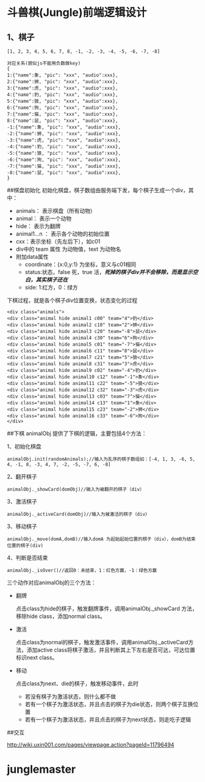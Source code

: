 
# 斗兽棋(Jungle)前端逻辑设计
## 1、棋子
    [1, 2, 3, 4, 5, 6, 7, 8, -1, -2, -3, -4, -5, -6, -7, -8]
    
    对应关系(貌似js不能用负数做key)
    {
    1:{"name":象, "pic": "xxx", "audio":xxx},
    2:{"name":狮, "pic": "xxx", "audio":xxx},
    3:{"name":虎, "pic": "xxx", "audio":xxx},
    4:{"name":豹, "pic": "xxx", "audio":xxx},
    5:{"name":狼, "pic": "xxx", "audio":xxx},
    6:{"name":狗, "pic": "xxx", "audio":xxx},
    7:{"name":猫, "pic": "xxx", "audio":xxx},
    8:{"name":鼠, "pic": "xxx", "audio":xxx},
    -1:{"name":象, "pic": "xxx", "audio":xxx},
    -2:{"name":狮, "pic": "xxx", "audio":xxx},
    -3:{"name":虎, "pic": "xxx", "audio":xxx},
    -4:{"name":豹, "pic": "xxx", "audio":xxx},
    -5:{"name":狼, "pic": "xxx", "audio":xxx},
    -6:{"name":狗, "pic": "xxx", "audio":xxx},
    -7:{"name":猫, "pic": "xxx", "audio":xxx},
    -8:{"name":鼠, "pic": "xxx", "audio":xxx},
    }

##棋盘初始化
初始化棋盘，棋子数组由服务端下发，每个棋子生成一个div，其中：

* animals： 表示棋盘（所有动物）
* animal： 表示一个动物
* hide： 表示为翻牌
* animal1...n ： 表示各个动物的初始位置
* cxx：表示坐标（先左后下），如c01
* div中的 team 属性 为动物值，text 为动物名
* 附加data属性
    * coordinate：{x:0,y:1} 为坐标，意义与c01相同
    * status:状态，false 死，true 活，***死掉的棋子div并不会移除，而是显示空白，其实棋子还在***
    * side: 1:红方，0：绿方

下棋过程，就是各个棋子div位置变换，状态变化的过程

```
<div class="animals">
<div class="animal hide animal1 c00" team="4">豹</div>
<div class="animal hide animal2 c10" team="2">狮</div>
<div class="animal hide animal3 c20" team="-8">鼠</div>
<div class="animal hide animal4 c30" team="6">狗</div>
<div class="animal hide animal5 c01" team="-7">猫</div>
<div class="animal hide animal6 c11" team="8">鼠</div>
<div class="animal hide animal7 c21" team="5">狼</div>
<div class="animal hide animal8 c31" team="3">虎</div>
<div class="animal hide animal9 c02" team="-4">豹</div>
<div class="animal hide animal10 c12" team="-1">象</div>
<div class="animal hide animal11 c22" team="-5">狼</div>
<div class="animal hide animal12 c32" team="-3">虎</div>
<div class="animal hide animal13 c03" team="7">猫</div>
<div class="animal hide animal14 c13" team="1">象</div>
<div class="animal hide animal15 c23" team="-2">狮</div>
<div class="animal hide animal16 c33" team="-6">狗</div>
</div>

```


##下棋
animalObj 提供了下棋的逻辑，主要包括4个方法：

1、初始化棋盘

```
animalObj.init(randomAnimals);//输入为乱序的棋子数组如：[-4, 1, 3, -6, 5, 4, -1, 8, -3, 4, 7, -2, -5, -7, 6, -8]
```
    
2、翻开棋子
``` 
animalObj._showCard(domObj)//输入为被翻开的棋子（div）
```
   
3、激活棋子
```
animalObj._activeCard(domObj)//输入为被激活的棋子（div）
```

3、移动棋子
```
animalObj._move(domA,domB)//输入domA 为起始起始位置的棋子（div），domB为结束位置的棋子(div)
```
4、判断是否结束
```
animalObj._isOver()//返回0：未结束，1：红色方赢，-1：绿色方赢
```

三个动作对应animalObj的三个方法：

* 翻牌
    
    点击class为hide的棋子，触发翻牌事件，调用animalObj._showCard 方法，移除hide class，添加normal class。
    
* 激活

    点击class为normal的棋子，触发激活事件，调用animalObj._activeCard方法，添加active class将棋子激活，并且判断其上下左右是否可达，可达位置标识next class。

* 移动

    点击class为next、die的棋子，触发移动事件，此时
    
    * 若没有棋子为激活状态，则什么都不做
    * 若有一个棋子为激活状态，并且点击的棋子为die状态，则两个棋子互换位置
    * 若有一个棋子为激活状态，并且点击的棋子为next状态，则走吃子逻辑

##交互

http://wiki.uxin001.com/pages/viewpage.action?pageId=11796494
# junglemaster
